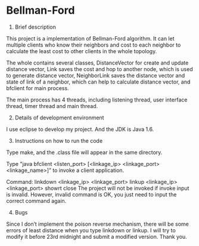 # Bellman-Ford

1. Brief description

This project is a implementation of Bellman-Ford algorithm. It can let multiple clients who know their neighbors and cost to each neighbor to calculate the least cost to other clients in the whole topology. 

The whole contains several classes, DistanceVector for create and update distance vector, Link saves the cost and hop to another node, which is used to generate distance vector, NeighborLink saves the distance vector and state of link of a neighbor, which can help to calculate distance vector, and bfclient for main process.

The main process has 4 threads, including listening thread, user interface thread, timer thread and main thread.

2. Details of development environment

I use eclipse to develop my project. And the JDK is Java 1.6.

3. Instructions on how to run the code

Type make, and the .class file will appear in the same directory. 

Type "java bfclient <listen_port> <timeout> [<linkage_ip> <linkage_port> <linkage_name>]” to invoke a client application.
	
Command:
	linkdown <linkage_ip> <linkage_port>
	linkup <linkage_ip> <linkage_port>
	showrt
	close
The project will not be invoked if invoke input is invalid. However, invalid command is OK, you just need to input the correct command again.

4. Bugs

Since I don’t implement the poison reverse mechanism, there will be some errors of least distance when you type linkdown or linkup. I will try to modify it before 23rd midnight and submit a modified version. Thank you.
